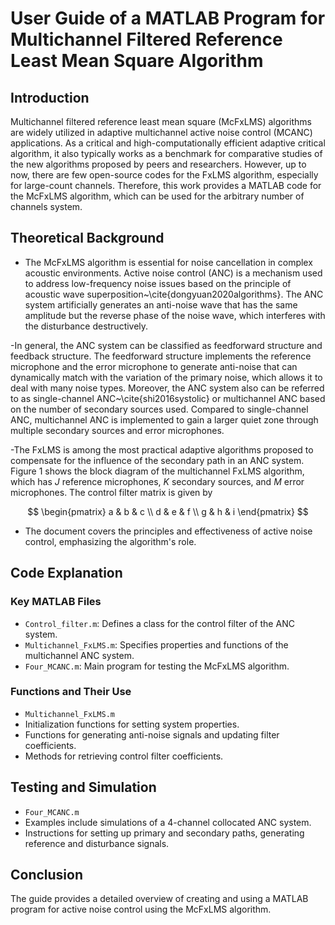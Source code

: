 # User Guide of a MATLAB Program for Multichannel Filtered Reference Least Mean Square Algorithm

## Introduction
Multichannel filtered reference least mean square (McFxLMS) algorithms are widely utilized in adaptive multichannel active noise control (MCANC) applications. As a critical and high-computationally efficient adaptive critical algorithm, it also typically works as a benchmark for comparative studies of the new algorithms proposed by peers and researchers. However, up to now, there are few open-source codes for the FxLMS algorithm, especially for large-count channels. Therefore, this work provides a MATLAB code for the McFxLMS algorithm, which can be used for the arbitrary number of channels system.

## Theoretical Background
- The McFxLMS algorithm is essential for noise cancellation in complex acoustic environments.
Active noise control (ANC) is a mechanism used to address low-frequency noise issues based on the principle of acoustic wave superposition~\cite{dongyuan2020algorithms}. The ANC system artificially generates an anti-noise wave that has the same amplitude but the reverse phase of the noise wave, which interferes with the disturbance destructively.

-In general, the ANC system can be classified as feedforward structure and feedback structure. The feedforward structure implements the reference microphone and the error microphone to generate anti-noise that can dynamically match with the variation of the primary noise, which allows it to deal with many noise types. Moreover, the ANC system also can be referred to as single-channel ANC~\cite{shi2016systolic} or multichannel ANC based on the number of secondary sources used. Compared to single-channel ANC, multichannel ANC is implemented to gain a larger quiet zone through multiple secondary sources and error microphones. 

-The FxLMS is among the most practical adaptive algorithms proposed to compensate for the influence of the secondary path in an ANC system. Figure 1 shows the block diagram of the multichannel FxLMS algorithm, which has $J$ reference microphones, $K$ secondary sources, and $M$ error microphones. The control filter matrix is given by  

$$
\begin{pmatrix}
a & b & c \\
d & e & f \\
g & h & i 
\end{pmatrix} 
$$

- The document covers the principles and effectiveness of active noise control, emphasizing the algorithm's role.

## Code Explanation
### Key MATLAB Files
- `Control_filter.m`: Defines a class for the control filter of the ANC system.
- `Multichannel_FxLMS.m`: Specifies properties and functions of the multichannel ANC system.
- `Four_MCANC.m`: Main program for testing the McFxLMS algorithm.

### Functions and Their Use
- `Multichannel_FxLMS.m`
- Initialization functions for setting system properties.
- Functions for generating anti-noise signals and updating filter coefficients.
- Methods for retrieving control filter coefficients.

## Testing and Simulation
- `Four_MCANC.m`
- Examples include simulations of a 4-channel collocated ANC system.
- Instructions for setting up primary and secondary paths, generating reference and disturbance signals.

## Conclusion
The guide provides a detailed overview of creating and using a MATLAB program for active noise control using the McFxLMS algorithm.
